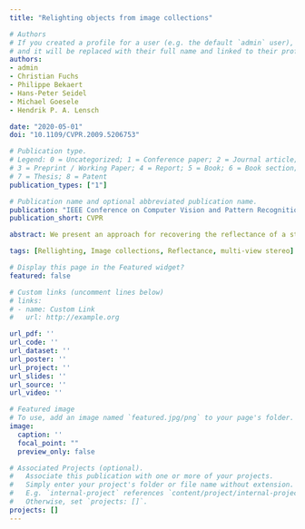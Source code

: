 ```yaml
---
title: "Relighting objects from image collections"

# Authors
# If you created a profile for a user (e.g. the default `admin` user), write the username (folder name) here
# and it will be replaced with their full name and linked to their profile.
authors:
- admin
- Christian Fuchs
- Philippe Bekaert
- Hans-Peter Seidel
- Michael Goesele
- Hendrik P. A. Lensch

date: "2020-05-01"
doi: "10.1109/CVPR.2009.5206753"

# Publication type.
# Legend: 0 = Uncategorized; 1 = Conference paper; 2 = Journal article;
# 3 = Preprint / Working Paper; 4 = Report; 5 = Book; 6 = Book section;
# 7 = Thesis; 8 = Patent
publication_types: ["1"]

# Publication name and optional abbreviated publication name.
publication: "IEEE Conference on Computer Vision and Pattern Recognition"
publication_short: CVPR

abstract: We present an approach for recovering the reflectance of a static scene with known geometry from a collection of images taken under distant, unknown illumination. In contrast to previous work, we allow the illumination to vary between the images, which greatly increases the applicability of the approach. Using an all-frequency relighting framework based on wavelets, we are able to simultaneously estimate the per-image incident illumination and the per-surface point reflectance. The wavelet framework allows for incorporating various reflection models. We demonstrate the quality of our results for synthetic test cases as well as for several datasets captured under laboratory conditions. Combined with multi-view stereo reconstruction, we are even able to recover the geometry and reflectance of a scene solely using images collected from the Internet.

tags: [Rellighting, Image collections, Reflectance, multi-view stereo]

# Display this page in the Featured widget?
featured: false

# Custom links (uncomment lines below)
# links:
# - name: Custom Link
#   url: http://example.org

url_pdf: ''
url_code: ''
url_dataset: ''
url_poster: ''
url_project: ''
url_slides: ''
url_source: ''
url_video: ''

# Featured image
# To use, add an image named `featured.jpg/png` to your page's folder.
image:
  caption: ''
  focal_point: ""
  preview_only: false

# Associated Projects (optional).
#   Associate this publication with one or more of your projects.
#   Simply enter your project's folder or file name without extension.
#   E.g. `internal-project` references `content/project/internal-project/index.md`.
#   Otherwise, set `projects: []`.
projects: []
---
```

